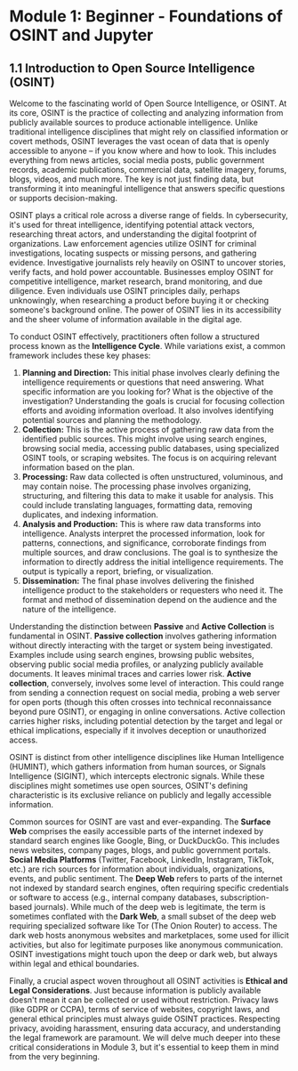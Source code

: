 # Module 1: Beginner - Foundations of OSINT and Jupyter

## 1.1 Introduction to Open Source Intelligence (OSINT)

Welcome to the fascinating world of Open Source Intelligence, or OSINT. At its core, OSINT is the practice of collecting and analyzing information from publicly available sources to produce actionable intelligence. Unlike traditional intelligence disciplines that might rely on classified information or covert methods, OSINT leverages the vast ocean of data that is openly accessible to anyone – if you know where and how to look. This includes everything from news articles, social media posts, public government records, academic publications, commercial data, satellite imagery, forums, blogs, videos, and much more. The key is not just finding data, but transforming it into meaningful intelligence that answers specific questions or supports decision-making.

OSINT plays a critical role across a diverse range of fields. In cybersecurity, it's used for threat intelligence, identifying potential attack vectors, researching threat actors, and understanding the digital footprint of organizations. Law enforcement agencies utilize OSINT for criminal investigations, locating suspects or missing persons, and gathering evidence. Investigative journalists rely heavily on OSINT to uncover stories, verify facts, and hold power accountable. Businesses employ OSINT for competitive intelligence, market research, brand monitoring, and due diligence. Even individuals use OSINT principles daily, perhaps unknowingly, when researching a product before buying it or checking someone's background online. The power of OSINT lies in its accessibility and the sheer volume of information available in the digital age.

To conduct OSINT effectively, practitioners often follow a structured process known as the **Intelligence Cycle**. While variations exist, a common framework includes these key phases:

1.  **Planning and Direction:** This initial phase involves clearly defining the intelligence requirements or questions that need answering. What specific information are you looking for? What is the objective of the investigation? Understanding the goals is crucial for focusing collection efforts and avoiding information overload. It also involves identifying potential sources and planning the methodology.
2.  **Collection:** This is the active process of gathering raw data from the identified public sources. This might involve using search engines, browsing social media, accessing public databases, using specialized OSINT tools, or scraping websites. The focus is on acquiring relevant information based on the plan.
3.  **Processing:** Raw data collected is often unstructured, voluminous, and may contain noise. The processing phase involves organizing, structuring, and filtering this data to make it usable for analysis. This could include translating languages, formatting data, removing duplicates, and indexing information.
4.  **Analysis and Production:** This is where raw data transforms into intelligence. Analysts interpret the processed information, look for patterns, connections, and significance, corroborate findings from multiple sources, and draw conclusions. The goal is to synthesize the information to directly address the initial intelligence requirements. The output is typically a report, briefing, or visualization.
5.  **Dissemination:** The final phase involves delivering the finished intelligence product to the stakeholders or requesters who need it. The format and method of dissemination depend on the audience and the nature of the intelligence.

Understanding the distinction between **Passive** and **Active Collection** is fundamental in OSINT. **Passive collection** involves gathering information without directly interacting with the target or system being investigated. Examples include using search engines, browsing public websites, observing public social media profiles, or analyzing publicly available documents. It leaves minimal traces and carries lower risk. **Active collection**, conversely, involves some level of interaction. This could range from sending a connection request on social media, probing a web server for open ports (though this often crosses into technical reconnaissance beyond pure OSINT), or engaging in online conversations. Active collection carries higher risks, including potential detection by the target and legal or ethical implications, especially if it involves deception or unauthorized access.

OSINT is distinct from other intelligence disciplines like Human Intelligence (HUMINT), which gathers information from human sources, or Signals Intelligence (SIGINT), which intercepts electronic signals. While these disciplines might sometimes use open sources, OSINT's defining characteristic is its exclusive reliance on publicly and legally accessible information.

Common sources for OSINT are vast and ever-expanding. The **Surface Web** comprises the easily accessible parts of the internet indexed by standard search engines like Google, Bing, or DuckDuckGo. This includes news websites, company pages, blogs, and public government portals. **Social Media Platforms** (Twitter, Facebook, LinkedIn, Instagram, TikTok, etc.) are rich sources for information about individuals, organizations, events, and public sentiment. The **Deep Web** refers to parts of the internet not indexed by standard search engines, often requiring specific credentials or software to access (e.g., internal company databases, subscription-based journals). While much of the deep web is legitimate, the term is sometimes conflated with the **Dark Web**, a small subset of the deep web requiring specialized software like Tor (The Onion Router) to access. The dark web hosts anonymous websites and marketplaces, some used for illicit activities, but also for legitimate purposes like anonymous communication. OSINT investigations might touch upon the deep or dark web, but always within legal and ethical boundaries.

Finally, a crucial aspect woven throughout all OSINT activities is **Ethical and Legal Considerations**. Just because information is publicly available doesn't mean it can be collected or used without restriction. Privacy laws (like GDPR or CCPA), terms of service of websites, copyright laws, and general ethical principles must always guide OSINT practices. Respecting privacy, avoiding harassment, ensuring data accuracy, and understanding the legal framework are paramount. We will delve much deeper into these critical considerations in Module 3, but it's essential to keep them in mind from the very beginning.
